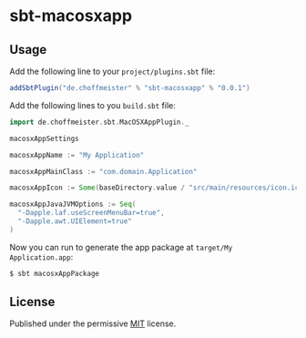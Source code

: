 # sbt-macosxapp

## Usage

Add the following line to your `project/plugins.sbt` file:

~~~ scala
addSbtPlugin("de.choffmeister" % "sbt-macosxapp" % "0.0.1")
~~~

Add the following lines to you `build.sbt` file:

~~~ scala
import de.choffmeister.sbt.MacOSXAppPlugin._

macosxAppSettings

macosxAppName := "My Application"

macosxAppMainClass := "com.domain.Application"

macosxAppIcon := Some(baseDirectory.value / "src/main/resources/icon.icns")

macosxAppJavaJVMOptions := Seq(
  "-Dapple.laf.useScreenMenuBar=true",
  "-Dapple.awt.UIElement=true"
)
~~~

Now you can run to generate the app package at `target/My Application.app`:

~~~ bash
$ sbt macosxAppPackage
~~~

## License

Published under the permissive [MIT](http://opensource.org/licenses/MIT) license.
